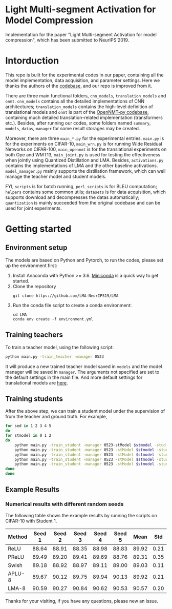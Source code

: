 #  Light Multi-segment Activation for Model Compression

Implementation for the paper "Light Multi-segment Activation for model compression", which has been submitted to NeurIPS'2019.

# Intorduction

This repo is built for the experimental codes in our paper, containing all the model implementation, data acquisition, and parameter settings. Here we thanks the authors of the [codebase](https://github.com/antspy/quantized_distillation), and our repo is improved from it.

There are three main functional folders, `cnn_models`, `translation_models` and `onmt`. `cnn_models` contains all the detailed implementations of CNN architectures; `translation_models` contains the high-level definition of translational models and `onmt` is part of the [OpenNMT-py codebase](https://github.com/OpenNMT/OpenNMT-py), containing much detailed translation-related implementation (transformers etc.). Besides, after running our codes, some folders named `summary`, `models`, `datas`, `manager` for some result storages may be created.

Moreover, there are three `main_*.py` for the experimental entries. `main.py` is for the experiments on CIFAR-10, `main_wrn.py` is for running Wide Residual Networks on CIFAR-100, `main_opennmt` is for the translational experiments on both Ope and WMT13, `main_joint.py` is used for testing the effectiveness when jointly using Quantized Distillation and LMA. Besides, `activations.py` contains the implementations of LMA and 
the other baseline activations. `model_manager.py` mainly supports the distillation framework, which can well manage the teacher model and student models.

FYI, `scripts` is for batch running, `perl_scripts` is for BLEU computation; `helpers` contains some common utils; `datasets` is for data acquisition, which supports download and decompresses the datas automatically; `quantization` is mainly succeeded from the original codebase and can be used for joint experiments.

# Getting started

## Environment setup

The models are based on Python and Pytorch, to run the codes, please set up the environment first:
1. Install Anaconda with Python >= 3.6. [Miniconda](https://conda.io/miniconda.html) is a quick way to get started.
2. Clone the repository
    ```
    git clone https://github.com/LMA-NeurIPS19/LMA
    ```
3. Run the conda file script to create a conda environment:
    ```
    cd LMA
    conda env create -f environment.yml  
    ```

## Training teachers

To train a teacher model, using the following script:
```bash
python main.py -train_teacher -manager 0523
```
It will produce a new trained teacher model saved in `models` and the model manager will be saved in `manager`. The arguments not specified are set to the default settings in the main file. And more default settings for translational models are [here](onmt/standard_options.py).


## Training students

After the above step, we can train a student model under the supervision of from the teacher and ground truth. For example,
```bash
for sed in 1 2 3 4 5
do
for stmodel in 0 1 2
do
    python main.py -train_student -manager 0523-stModel $stmodel -stud_act relu -plot_title 0523 -seed $sed
    python main.py -train_student -manager 0523 -stModel $stmodel -stud_act lma -plot_title 0523 -seed $sed
    python main.py -train_student -manager 0523 -stModel $stmodel -stud_act swish -plot_title 0523 -seed $sed
    python main.py -train_student -manager 0523 -stModel $stmodel -stud_act aplu -plot_title 0523 -seed $sed -num_bins 8
    python main.py -train_student -manager 0523 -stModel $stmodel -stud_act prelu -plot_title 0523 -seed $sed -num_bins 8
done
done

```
## Example Results

### Numerical results with different random seeds

The following table shows the example results by running the scripts on CIFAR-10 with Student 1.

| Method | Seed 1 | Seed 2 | Seed 3 | Seed 4 | Seed 5 | Mean | Std |
|--|--|--|--|--|--|--|--|
| ReLU | 88.64 |88.91 | 88.35 | 88.98 | 88.83 | 89.92 | 0.21 |
| PReLU | 89.49 | 89.20 | 89.41 | 89.69 | 88.76 | 89.31 | 0.35 | 
| Swish | 89.18 | 88.92 | 88.97 | 89.11 | 89.00 | 89.03 | 0.11 |
| APLU-8 | 89.67 | 90.12 | 89.75 | 89.94 | 90.13 | 89.92 | 0.21 |
| LMA-8 | 90.59 | 90.27 | 90.84 | 90.62 | 90.53 | 90.57 | 0.20 |

Thanks for your visiting, if you have any questions, please new an issue.
